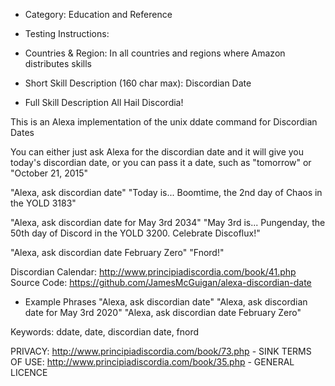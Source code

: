 - Category: Education and Reference

- Testing Instructions:

- Countries & Region: In all countries and regions where Amazon distributes skills

- Short Skill Description (160 char max): Discordian Date

- Full Skill Description
All Hail Discordia!

This is an Alexa implementation of the unix ddate command for Discordian Dates

You can either just ask Alexa for the discordian date and it will give you today's discordian date, or you can pass it a date, such as "tomorrow" or "October 21, 2015"

"Alexa, ask discordian date"
"Today is... Boomtime, the 2nd day of Chaos in the YOLD 3183"

"Alexa, ask discordian date for May 3rd 2034"
"May 3rd is... Pungenday, the 50th day of Discord in the YOLD 3200. Celebrate Discoflux!"

"Alexa, ask discordian date February Zero"
"Fnord!"

Discordian Calendar: http://www.principiadiscordia.com/book/41.php
Source Code: https://github.com/JamesMcGuigan/alexa-discordian-date


- Example Phrases
"Alexa, ask discordian date"
"Alexa, ask discordian date for May 3rd 2020"
"Alexa, ask discordian date February Zero"

Keywords:
ddate, date, discordian date, fnord



PRIVACY: http://www.principiadiscordia.com/book/73.php - SINK
TERMS OF USE: http://www.principiadiscordia.com/book/35.php - GENERAL LICENCE
